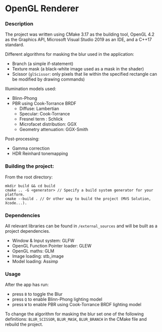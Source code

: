 # OpenGL Renderer

### Description
The project was written using CMake 3.17 as the building tool, OpenGL 4.2 as the Graphics API, Microsoft Visual Studio 2019 as an IDE, and a C++17 standard.

Different algorithms for masking the blur used in the application:
* Branch (a simple if-statement)
* Texture mask (a black-white image used as a mask in the shader)
* Scissor (`glScissor`: only pixels that lie within the specified rectangle can be modified by drawing commands)

Illumination models used:
* Blinn-Phong
* PBR using Cook-Torrance BRDF
    * Diffuse: Lambertian
    * Specular: Cook-Torrance 
    * Fresnel term : Schlick
    * Microfacet distribution: GGX
    * Geometry attenuation: GGX-Smith

Post-processing:
* Gamma correction
* HDR Reinhard tonemapping

### Building the project:
From the root directory:

```
mkdir build && cd build
cmake .. -G <generator> // Specify a build system generator for your platform.
cmake --build . // Or other way to build the project (MVS Solution, Xcode...).
```

### Dependencies
All relevant libraries can be found in `/external_sources` and will be built as a project dependencies.
* Window & Input system: GLFW
* OpenGL Function Pointer loader: GLEW
* OpenGL maths: GLM
* Image loading: stb_image
* Model loading: Assimp

### Usage
After the app has run:

* press `B` to toggle the Blur
* press `Q` to enable Blinn-Phong lighting model
* press `W` to enable PBR using Cook-Torrance BRDF lighting model

To change the algorithm for masking the blur set one of the following definitions: `BLUR_SCISSOR`, `BLUR_MASK`, `BLUR_BRANCH` in the CMake file and rebuild the project.
